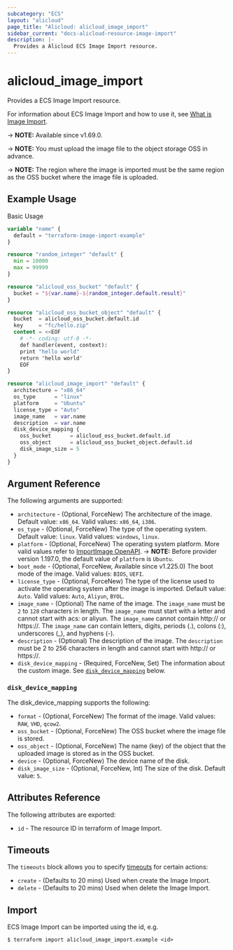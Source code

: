 ```yaml
---
subcategory: "ECS"
layout: "alicloud"
page_title: "Alicloud: alicloud_image_import"
sidebar_current: "docs-alicloud-resource-image-import"
description: |-
  Provides a Alicloud ECS Image Import resource.
---
```


# alicloud_image_import

Provides a ECS Image Import resource.

For information about ECS Image Import and how to use it, see [What is Image Import](https://www.alibabacloud.com/help/en/ecs/developer-reference/api-ecs-2014-05-26-importimage).

-> **NOTE:** Available since v1.69.0.

-> **NOTE:** You must upload the image file to the object storage OSS in advance.

-> **NOTE:** The region where the image is imported must be the same region as the OSS bucket where the image file is uploaded.

## Example Usage

Basic Usage

```terraform
variable "name" {
  default = "terraform-image-import-example"
}

resource "random_integer" "default" {
  min = 10000
  max = 99999
}

resource "alicloud_oss_bucket" "default" {
  bucket = "${var.name}-${random_integer.default.result}"
}

resource "alicloud_oss_bucket_object" "default" {
  bucket  = alicloud_oss_bucket.default.id
  key     = "fc/hello.zip"
  content = <<EOF
    # -*- coding: utf-8 -*-
    def handler(event, context):
    print "hello world"
    return 'hello world'
    EOF
}

resource "alicloud_image_import" "default" {
  architecture = "x86_64"
  os_type      = "linux"
  platform     = "Ubuntu"
  license_type = "Auto"
  image_name   = var.name
  description  = var.name
  disk_device_mapping {
    oss_bucket      = alicloud_oss_bucket.default.id
    oss_object      = alicloud_oss_bucket_object.default.id
    disk_image_size = 5
  }
}
```

## Argument Reference

The following arguments are supported:

* `architecture` - (Optional, ForceNew) The architecture of the image. Default value: `x86_64`. Valid values: `x86_64`, `i386`.
* `os_type` - (Optional, ForceNew) The type of the operating system. Default value: `linux`. Valid values: `windows`, `linux`.
* `platform` - (Optional, ForceNew) The operating system platform. More valid values refer to [ImportImage OpenAPI](https://www.alibabacloud.com/help/en/elastic-compute-service/latest/importimage).
-> **NOTE:** Before provider version 1.197.0, the default value of `platform` is `Ubuntu`.
* `boot_mode` - (Optional, ForceNew, Available since v1.225.0) The boot mode of the image. Valid values: `BIOS`, `UEFI`.
* `license_type` - (Optional, ForceNew) The type of the license used to activate the operating system after the image is imported. Default value: `Auto`. Valid values: `Auto`, `Aliyun`, `BYOL`.
* `image_name` - (Optional) The name of the image. The `image_name` must be `2` to `128` characters in length. The `image_name` must start with a letter and cannot start with acs: or aliyun. The `image_name` cannot contain http:// or https://. The `image_name` can contain letters, digits, periods (.), colons (:), underscores (_), and hyphens (-).
* `description` - (Optional) The description of the image. The `description` must be 2 to 256 characters in length and cannot start with http:// or https://.
* `disk_device_mapping` - (Required, ForceNew, Set) The information about the custom image. See [`disk_device_mapping`](#disk_device_mapping) below.

### `disk_device_mapping`

The disk_device_mapping supports the following:

* `format` - (Optional, ForceNew) The format of the image. Valid values: `RAW`, `VHD`, `qcow2`.
* `oss_bucket` - (Optional, ForceNew) The OSS bucket where the image file is stored.
* `oss_object` - (Optional, ForceNew) The name (key) of the object that the uploaded image is stored as in the OSS bucket.
* `device` - (Optional, ForceNew) The device name of the disk.
* `disk_image_size` - (Optional, ForceNew, Int) The size of the disk. Default value: `5`.

## Attributes Reference

The following attributes are exported:

* `id` - The resource ID in terraform of Image Import.

## Timeouts

The `timeouts` block allows you to specify [timeouts](https://www.terraform.io/docs/configuration-0-11/resources.html#timeouts) for certain actions:

* `create` - (Defaults to 20 mins) Used when create the Image Import.
* `delete` - (Defaults to 20 mins) Used when delete the Image Import.

## Import

ECS Image Import can be imported using the id, e.g.

```shell
$ terraform import alicloud_image_import.example <id>
```
